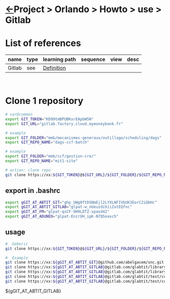 <head><link rel="stylesheet" href="../../../md.css"/><script src="../../../md.js"></script></head>

[//]: #(Reference)
[Repo_Readme]:    ../list/object_list.md
[Gitlab_Whatis]:  ../whatis/gitlab_whatis.md

# [&larr;][Repo_Readme]Project > Orlando > Howto > use > Gitlab
# List of references
|name|type|learning path|sequence|view|desc|
|-|-|-|-|-|-|
|Gitlab|see|[Definition][Gitlab_Whatis]|
<br>

# Clone 1 repository
```bash
# var@common
export GIT_TOKEN="KD99tmBPUBKxrEApbW5N"
export GIT_URL="gitlab.factory.cloud.mymoneybank.fr"

# example
export GIT_FOLDER="mmb/mecanismes-generaux/outillage/scheduling/dags"
export GIT_REPO_NAME="dags-ccf-batch"

# example
export GIT_FOLDER="mmb/ccf/gestion-cre/"
export GIT_REPO_NAME="mit1-site"

# action: clone repo
git clone https://xx:${GIT_TOKEN}@${GIT_URL}/${GIT_FOLDER}/${GIT_REPO_NAME}.git
```


## export in .bashrc
```bash
export gGIT_AT_ABTIT_GIT="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"
export gGIT_AT_ABTIT_GITLAB="glpat-w_nUeuzdzXiiZutEQfnc"
export gGIT_AT_FM="glpat-qsCF-9H9LDTZ-xpaxd42"
export gGIT_AT_ADUNEO="glpat-EnzrUH_ipK-N7QSoavch"
```
## usage

```bash
#  Geberic
git clone https://xx:${GIT_TOKEN}@${GIT_URL}/${GIT_FOLDER}/${GIT_REPO_NAME}.git

#  Example
git clone https://xx:${gGIT_AT_ABTIT_GIT}@github.com/abelgacem/snc.git
git clone https://xx:${gGIT_AT_ABTIT_GITLAB}@gitlab.com/glabtit/library/docker/dockerfile.git
git clone https://xx:${gGIT_AT_ABTIT_GITLAB}@gitlab.com/glabtit/library/docker/dockerfile.git
git clone https://xx:${gGIT_AT_ABTIT_GITLAB}@gitlab.com/glabtit/test/copycat/std/std01.git
git clone https://xx:${gGIT_AT_ABTIT_GITLAB}@gitlab.com/glabtit/test/copycat/std/std01.git
```
${gGIT_AT_ABTIT_GITLAB}

[//]: #(Reference)
